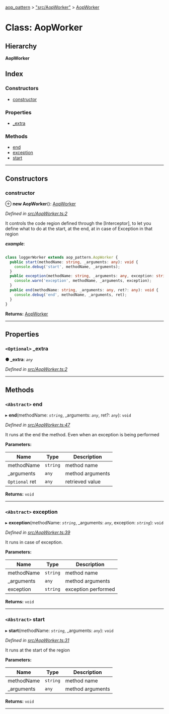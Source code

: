 [aop_pattern](../README.md) > ["src/AopWorker"](../modules/_src_aopworker_.md) > [AopWorker](../classes/_src_aopworker_.aopworker.md)

# Class: AopWorker

## Hierarchy

**AopWorker**

## Index

### Constructors

* [constructor](_src_aopworker_.aopworker.md#constructor)

### Properties

* [_extra](_src_aopworker_.aopworker.md#_extra)

### Methods

* [end](_src_aopworker_.aopworker.md#end)
* [exception](_src_aopworker_.aopworker.md#exception)
* [start](_src_aopworker_.aopworker.md#start)

---

## Constructors

<a id="constructor"></a>

###  constructor

⊕ **new AopWorker**(): [AopWorker](_src_aopworker_.aopworker.md)

*Defined in [src/AopWorker.ts:2](https://github.com/thewazaa/ts.aop_pattern/blob/c02f2ad/src/AopWorker.ts#L2)*

It controls the code region defined through the \[Interceptor\], to let you define what to do at the start, at the end, at in case of Exception in that region

*__example__*:
 ```typescript

class loggerWorker extends aop_pattern.AopWorker {
   public start(methodName: string, _arguments: any): void {
     console.debug('start', methodName, _arguments);
   }
   public exception(methodName: string, _arguments: any, exception: string): void {
     console.warn('exception', methodName, _arguments, exception);
   }
   public end(methodName: string, _arguments: any, ret?: any): void {
     console.debug('end', methodName, _arguments, ret);
   }
}
```

**Returns:** [AopWorker](_src_aopworker_.aopworker.md)

___

## Properties

<a id="_extra"></a>

### `<Optional>` _extra

**● _extra**: *`any`*

*Defined in [src/AopWorker.ts:2](https://github.com/thewazaa/ts.aop_pattern/blob/c02f2ad/src/AopWorker.ts#L2)*

___

## Methods

<a id="end"></a>

### `<Abstract>` end

▸ **end**(methodName: *`string`*, _arguments: *`any`*, ret?: *`any`*): `void`

*Defined in [src/AopWorker.ts:47](https://github.com/thewazaa/ts.aop_pattern/blob/c02f2ad/src/AopWorker.ts#L47)*

It runs at the end the method. Even when an exception is being performed

**Parameters:**

| Name | Type | Description |
| ------ | ------ | ------ |
| methodName | `string` |  method name |
| _arguments | `any` |  method arguments |
| `Optional` ret | `any` |  retrieved value |

**Returns:** `void`

___
<a id="exception"></a>

### `<Abstract>` exception

▸ **exception**(methodName: *`string`*, _arguments: *`any`*, exception: *`string`*): `void`

*Defined in [src/AopWorker.ts:39](https://github.com/thewazaa/ts.aop_pattern/blob/c02f2ad/src/AopWorker.ts#L39)*

It runs in case of exception.

**Parameters:**

| Name | Type | Description |
| ------ | ------ | ------ |
| methodName | `string` |  method name |
| _arguments | `any` |  method arguments |
| exception | `string` |  exception performed |

**Returns:** `void`

___
<a id="start"></a>

### `<Abstract>` start

▸ **start**(methodName: *`string`*, _arguments: *`any`*): `void`

*Defined in [src/AopWorker.ts:31](https://github.com/thewazaa/ts.aop_pattern/blob/c02f2ad/src/AopWorker.ts#L31)*

It runs at the start of the region

**Parameters:**

| Name | Type | Description |
| ------ | ------ | ------ |
| methodName | `string` |  method name |
| _arguments | `any` |  method arguments |

**Returns:** `void`

___

